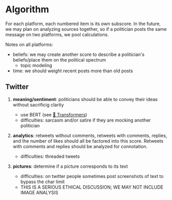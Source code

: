 # Algorithm
For each platform, each numbered item is its own subscore. In the future, we may plan on analyzing sources together, so if a politician posts the same message on two platforms, we pool calculations. 

Notes on all platforms:
- beliefs: we may create another score to describe a politician's beliefs/place them on the political spectrum
    - topic modeling
- time: we should weight recent posts more than old posts

## Twitter

1. **meaning/sentiment**: politicians should be able to convey their ideas without sacrificig clarity
    - use BERT (see [🤗 Transformers](https://github.com/huggingface/transformers))
    - difficulties: sarcasm and/or satire if they are mocking another politician

2. **analytics**: retweets without comments, retweets with comments, replies, and the number of likes should all be factored into this score. Retweets with comments and replies should be analyzed for connotation. 
    - difficulties: threaded tweets

3. **pictures**: determine if a picture corresponds to its text
    - difficulties: on twitter people sometimes post screenshots of text to bypass the char limit
    - THIS IS A SERIOUS ETHICAL DISCUSSION; WE MAY NOT INCLUDE IMAGE ANALYSIS
